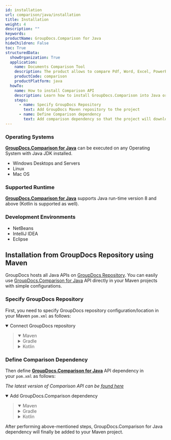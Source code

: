 ```yaml
---
id: installation
url: comparison/java/installation
title: Installation
weight: 4
description: ""
keywords:
productName: GroupDocs.Comparison for Java
hideChildren: False
toc: True
structuredData:
  showOrganization: True
  application:
    name: Documents Comparison Tool
    description: The product allows to compare Pdf, Word, Excel, PowerPoint, AutoCad, Image, Code and much more file formats. Comparison API also supports accepting or rejecting changes, extracting document information and generating comparison report
    productCode: comparison
    productPlatform: java
  howTo:
    name: How to install Comparison API
    description: Learn how to install GroupDocs.Comparison into Java or Kotlin project
    steps:
      - name: Specify GroupDocs Repository
        text: Add GroupDocs Maven repository to the project
      - name: Define Comparison dependency
        text: Add comparison dependency so that the project will download required libraries
---
```


### Operating Systems

**[GroupDocs.Comparison for Java](https://products.groupdocs.com/comparison/java)** can be executed on any Operating System with Java JDK installed.

- Windows Desktops and Servers
- Linux
- Mac OS

### Supported Runtime

**[GroupDocs.Comparison for Java](https://products.groupdocs.com/comparison/java)** supports Java run-time version 8 and above (Kotlin is supported as well).

### Development Environments

- NetBeans
- IntelliJ IDEA
- Eclipse

## Installation from GroupDocs Repository using Maven

GroupDocs hosts all Java APIs on [GroupDocs Repository](https://releases.groupdocs.com/java/repo/). You can easily use [GroupDocs.Comparison for Java](https://releases.groupdocs.com/java/repo/com/groupdocs/groupdocs-comparison/) API directly in your Maven projects with simple configurations.

### Specify GroupDocs Repository

First, you need to specify GroupDocs repository configuration/location in your Maven `pom.xml` as follows:

<details open><summary>Connect GroupDocs repository</summary><blockquote>
<details open><summary>Maven</summary>

<script src="https://gist.github.com/groupdocs-comparison-gists/9de00b81ae5dd326fc85fecb5c1220a6.js"></script>

</details>
<details><summary>Gradle</summary>

<script src="https://gist.github.com/groupdocs-comparison-gists/15f77ae825f310acd9cad555dcea0019.js"></script>

</details>
<details><summary>Kotlin</summary>

<script src="https://gist.github.com/groupdocs-comparison-gists/ad7ad48d4e7f9f60e858c7ba546f3745.js"></script>

</details>
</blockquote></details>

### Define Comparison Dependency

Then define **[GroupDocs.Comparison for Java](https://products.groupdocs.com/comparison/java)** API dependency in your `pom.xml` as follows:

_The latest version of Comparison API can be [found here](https://repository.groupdocs.com/comparison/)_

<details open><summary>Add GroupDocs.Comparison dependency</summary><blockquote>
<details open><summary>Maven</summary>

<script src="https://gist.github.com/groupdocs-comparison-gists/f4d8f0b56d1dfa24dea18c68cd9d8001.js"></script>

</details>
<details><summary>Gradle</summary>

<script src="https://gist.github.com/groupdocs-comparison-gists/b760d58061daa45d9b211e2701aa52b5.js"></script>

</details>
<details><summary>Kotlin</summary>

<script src="https://gist.github.com/groupdocs-comparison-gists/b20a9f70c3442ca586a95b00a778a464.js"></script>

</details>
</blockquote></details>

After performing above-mentioned steps, GroupDocs.Comparison for Java dependency will finally be added to your Maven project.
